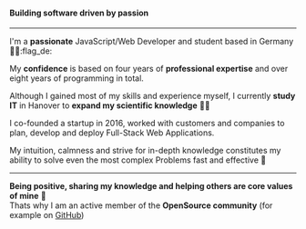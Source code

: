#### Building software driven by passion

---

I'm a **passionate** JavaScript/Web Developer and student based in Germany :man_technologist::flag_de:

My **confidence** is based on four years of **professional expertise** and over eight years of programming in total.

Although I gained most of my skills and experience myself,
I currently **study IT** in Hanover to **expand my scientific knowledge** :man_student:

I co-founded a startup in 2016, worked with customers and companies to plan, develop and deploy Full-Stack Web Applications.

My intuition, calmness and strive for in-depth knowledge constitutes my ability to solve even the most complex Problems fast
and effective :muscle:

---

**Being positive, sharing my knowledge and helping others are core values of mine** :pray:  
Thats why I am an active member of the **OpenSource community** (for example on [GitHub](https://github.com/JoschuaSchneider))